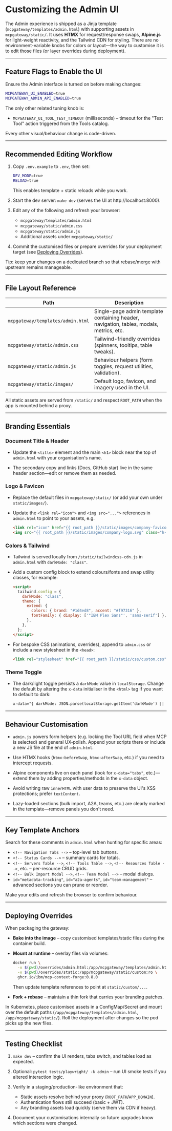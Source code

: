 # Customizing the Admin UI

The Admin experience is shipped as a Jinja template (`mcpgateway/templates/admin.html`)
with supporting assets in `mcpgateway/static/`. It uses **HTMX** for
request/response swaps, **Alpine.js** for light-weight reactivity, and the
Tailwind CDN for styling. There are no environment-variable knobs for colors or
layout—the way to customise it is to edit those files (or layer overrides during
deployment).

---

## Feature Flags to Enable the UI

Ensure the Admin interface is turned on before making changes:

```bash
MCPGATEWAY_UI_ENABLED=true
MCPGATEWAY_ADMIN_API_ENABLED=true
```

The only other related tuning knob is:

- `MCPGATEWAY_UI_TOOL_TEST_TIMEOUT` (milliseconds) – timeout for the "Test Tool"
  action triggered from the Tools catalog.

Every other visual/behaviour change is code-driven.

---

## Recommended Editing Workflow

1. Copy `.env.example` to `.env`, then set:
   ```bash
   DEV_MODE=true
   RELOAD=true
   ```
   This enables template + static reloads while you work.

2. Start the dev server: `make dev` (serves the UI at http://localhost:8000).
3. Edit any of the following and refresh your browser:
   - `mcpgateway/templates/admin.html`
   - `mcpgateway/static/admin.css`
   - `mcpgateway/static/admin.js`
   - Additional assets under `mcpgateway/static/`
4. Commit the customised files or prepare overrides for your deployment target
   (see [Deploying Overrides](#deploying-overrides)).

Tip: keep your changes on a dedicated branch so that rebase/merge with upstream
remains manageable.

---

## File Layout Reference

| Path | Description |
| --- | --- |
| `mcpgateway/templates/admin.html` | Single-page admin template containing header, navigation, tables, modals, metrics, etc. |
| `mcpgateway/static/admin.css` | Tailwind-friendly overrides (spinners, tooltips, table tweaks). |
| `mcpgateway/static/admin.js` | Behaviour helpers (form toggles, request utilities, validation). |
| `mcpgateway/static/images/` | Default logo, favicon, and imagery used in the UI. |

All static assets are served from `/static/` and respect `ROOT_PATH` when the
app is mounted behind a proxy.

---

## Branding Essentials

### Document Title & Header
- Update the `<title>` element and the main `<h1>` block near the top of
  `admin.html` with your organisation's name.

- The secondary copy and links (Docs, GitHub star) live in the same header
  section—edit or remove them as needed.

### Logo & Favicon
- Replace the default files in `mcpgateway/static/` (or add your own under
  `static/images/`).

- Update the `<link rel="icon">` and `<img src="...">` references in
  `admin.html` to point to your assets, e.g.
  ```html
  <link rel="icon" href="{{ root_path }}/static/images/company-favicon.ico" />
  <img src="{{ root_path }}/static/images/company-logo.svg" class="h-8" alt="Company" />
  ```

### Colors & Tailwind
- Tailwind is served locally from `/static/tailwindcss-cdn.js` in `admin.html` with
  `darkMode: "class"`.

- Add a custom config block to extend colours/fonts and swap utility classes, for example:
  ```html
  <script>
    tailwind.config = {
      darkMode: "class",
      theme: {
        extend: {
          colors: { brand: "#1d4ed8", accent: "#f97316" },
          fontFamily: { display: ['"IBM Plex Sans"', 'sans-serif'] },
        },
      },
    };
  </script>
  ```
- For bespoke CSS (animations, overrides), append to `admin.css` or include a
  new stylesheet in the `<head>`:
  ```html
  <link rel="stylesheet" href="{{ root_path }}/static/css/custom.css" />
  ```

### Theme Toggle
- The dark/light toggle persists a `darkMode` value in `localStorage`. Change the
  default by altering the `x-data` initialiser in the `<html>` tag if you want to
  default to dark:
  ```html
  x-data="{ darkMode: JSON.parse(localStorage.getItem('darkMode') || 'true') }"
  ```

---

## Behaviour Customisation

- `admin.js` powers form helpers (e.g. locking the Tool URL field when MCP is
  selected) and general UX‐polish. Append your scripts there or include a new JS
  file at the end of `admin.html`.

- Use HTMX hooks (`htmx:beforeSwap`, `htmx:afterSwap`, etc.) if you need to
  intercept requests.

- Alpine components live on each panel (look for `x-data="tabs"`, etc.)—extend
  them by adding properties/methods in the `x-data` object.

- Avoid writing raw `innerHTML` with user data to preserve the UI's XSS
  protections; prefer `textContent`.

- Lazy-loaded sections (bulk import, A2A, teams, etc.) are clearly marked in the
  template—remove panels you don't need.

---

## Key Template Anchors

Search for these comments in `admin.html` when hunting for specific areas:

- `<!-- Navigation Tabs -->` – top-level tab buttons.
- `<!-- Status Cards -->` – summary cards for totals.
- `<!-- Servers Table -->`, `<!-- Tools Table -->`, `<!-- Resources Table -->`, etc. – per-resource CRUD grids.
- `<!-- Bulk Import Modal -->`, `<!-- Team Modal -->` – modal dialogs.
- `id="metadata-tracking"`, `id="a2a-agents"`, `id="team-management"` – advanced sections you can prune or reorder.

Make your edits and refresh the browser to confirm behaviour.

---

## Deploying Overrides

When packaging the gateway:

- **Bake into the image** – copy customised templates/static files during the
  container build.

- **Mount at runtime** – overlay files via volumes:
  ```bash
  docker run \
    -v $(pwd)/overrides/admin.html:/app/mcpgateway/templates/admin.html:ro \
    -v $(pwd)/overrides/static:/app/mcpgateway/static/custom:ro \
    ghcr.io/ibm/mcp-context-forge:0.8.0
  ```
  Then update template references to point at `static/custom/...`.

- **Fork + rebase** – maintain a thin fork that carries your branding patches.

In Kubernetes, place customised assets in a ConfigMap/Secret and mount over the
default paths (`/app/mcpgateway/templates/admin.html`, `/app/mcpgateway/static/`).
Roll the deployment after changes so the pod picks up the new files.

---

## Testing Checklist

1. `make dev` – confirm the UI renders, tabs switch, and tables load as expected.
2. Optional: `pytest tests/playwright/ -k admin` – run UI smoke tests if you
   altered interaction logic.

3. Verify in a staging/production-like environment that:
   - Static assets resolve behind your proxy (`ROOT_PATH`/`APP_DOMAIN`).
   - Authentication flows still succeed (basic + JWT).
   - Any branding assets load quickly (serve them via CDN if heavy).
4. Document your customisations internally so future upgrades know which sections
   were changed.
